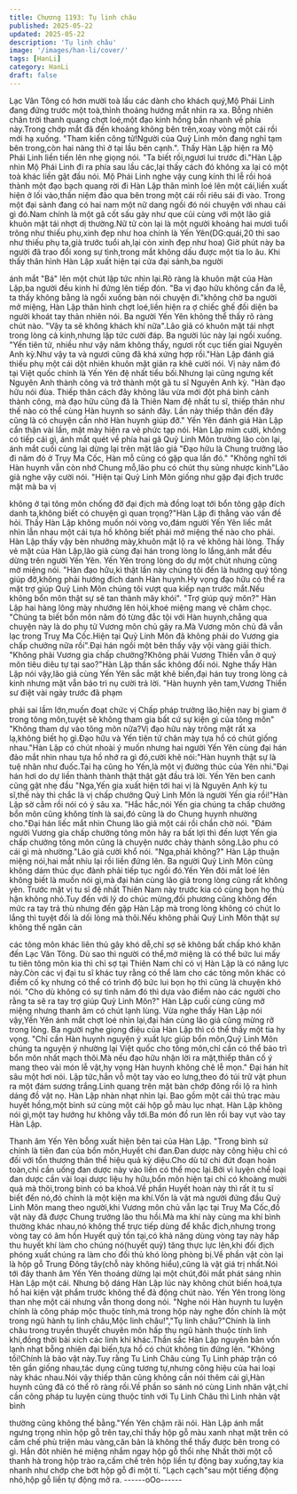 ```yaml
---
title: Chương 1193: Tụ linh châu
published: 2025-05-22
updated: 2025-05-22
description: 'Tụ linh châu'
image: '/images/han-li/cover/'
tags: [HanLi]
category: HanLi
draft: false
---
```


Lạc Vân Tông có hơn mười toà lầu các dành cho khách quý,Mộ
Phái Linh đang đứng trước một toà,thỉnh thoảng hướng mắt nhìn
ra xa.
Bỗng nhiên chân trời thanh quang chợt loé,một đạo kinh hồng
bắn nhanh về phía này.Trong chớp mắt đã đến khoảng không bên
trên,xoay vòng một cái rồi mới hạ xuống.
"Tham kiến công tử!Người của Quỷ Linh môn đang nghỉ tạm bên
trong,còn hai nàng thì ở tại lầu bên cạnh.". Thấy Hàn Lập hiện ra
Mộ Phái Linh liền tiến lên nhẹ giọng nói.
"Ta biết rồi,ngươi lui trước đi."Hàn Lập nhìn Mộ Phái Linh đi ra
phía sau lầu các,lại thấy cách đó không xa lại có một toà khác liền
gật đầu nói.
Mộ Phái Linh nghe vậy cung kính thi lễ rồi hoá thành một đạo
bạch quang rời đi
Hàn Lập thân mình loé lên một cái,liền xuất hiện ở lối vào,thần
niệm đảo qua bên trong một cái rồi riêu sái đi vào.
Trong một đại sảnh đang có hai nam một nữ dang ngồi đó nói
chuyện với nhau cái gì đó.Nam chính là một gã cốt sấu gày như
que củi cùng với một lão giả khuôn mặt tái nhợt dị thường.Nữ tử
còn lại là một người khoảng hai mươi tuổi trông như thiếu
phụ,xinh đẹp như hoa chính là Yến Yên(DG:quái,20 thì sao như
thiếu phụ ta,già trước tuổi ah,lại còn xinh đẹp như hoa)
Giờ phút này ba người đã trao đổi xong sự tình,trong mắt không
dấu được một tia lo âu.
Khi thấy thân hình Hàn Lập xuất hiện tại cửa đại sảnh,ba người

ánh mắt "Bá" lên một chút lập tức nhìn lại.Rõ ràng là khuôn mặt
của Hàn Lập,ba người đều kinh hỉ đứng lên tiếp đón.
"Ba vị đạo hữu không cần đa lễ, ta thấy không bằng là ngồi xuống
bàn nói chuyện đi."không chờ ba người mở miệng, Hàn Lập thân
hình chợt loé,liền hiện ra ợ chiếc ghế đối diện ba người khoát tay
thản nhiên nói.
Ba người Yến Yên không thể thấy rõ ràng chút nào.
"Vậy ta sẽ không khách khí nữa".Lão giả có khuôn mặt tái nhợt
trong lòng cả kinh,nhưng lập tức cười đáp.
Ba người lúc này lại ngồi xuống.
"Yến tiên tử, nhiều như vậy năm không thấy, ngươi rốt cục tiến
giai Nguyên Anh kỳ.Như vậy ta và ngươi cũng đã khá xứng hợp
rồi."Hàn Lập đánh giá thiếu phụ một cái dột nhiên khuôn mặt giãn
ra khẽ cười nói.
Vị này năm đó tại Việt quốc chính là Yến Yên đệ nhất tiểu
bối.Nhưng lại cũng ngưng kết Nguyên Anh thành công và trở
thành một gã tu sĩ Nguyên Anh kỳ.
"Hàn đạo hữu nói đùa. Thiếp thân cách đây không lâu vừa mới
đột phá bình cảnh thành công, mà đạo hữu cũng đã là Thiên Nam
đệ nhất tu sĩ, thiếp thân như thế nào có thể cùng Hàn huynh so
sánh đây. Lần này thiếp thân đến đây cũng là có chuyện cần nhờ
Hàn huynh giúp đỡ." Yến Yên đánh giá Hàn Lập cẩn thận vài lần,
mặt mày hiện ra vẻ phức tạp nói.
Hàn Lập mỉm cười, không có tiếp cái gì, ánh mắt quét về phía hai
gã Quỷ Linh Môn trưởng lão còn lại, ánh mắt cuối cùng lại dừng
lại trên mặt lão giả "Đạo hữu là Chung trưởng lão đi năm đó ở
Trụy Ma Cốc, Hàn mỗ cũng có gặp qua lần đó."
"Không nghĩ tới Hàn huynh vẫn còn nhớ Chung mỗ,lão phu có
chút thụ sủng nhược kinh"Lão giả nghe vậy cười nói.
"Hiện tại Quỷ Linh Môn giống như gặp đại địch trước mặt mà ba vị

không ở tại tông môn chống đỡ đại địch mà đồng loạt tới bổn tông
gặp đích danh ta,không biết có chuyện gì quan trọng?"Hàn Lập đi
thẳng vào vấn đề hỏi.
Thấy Hàn Lập không muốn nói vòng vo,đám người Yến Yên liếc
mắt nhìn lẫn nhau một cái tựa hồ không biết phải mở miệng thế
nào cho phải.
Hàn Lập thấy vậy bèn nhướng mày,khuôn mặt lộ ra vẻ không hài
lòng.
Thấy vẻ mặt của Hàn Lập,lão giả cùng đại hán trong lòng lo
lắng,ánh mắt đều dừng trên người Yến Yên.
Yến Yên trong lòng do dự một chút nhưng cũng mở miệng nói.
"Hàn đạo hữu,kì thật lần này chúng tôi đến là hướng quý tông
giúp đỡ,không phải hướng đích danh Hàn huynh.Hy vọng đạo
hữu có thể ra mặt trợ giúp Quỷ Linh Môn chúng tôi vượt qua kiếp
nạn trước mắt.Nếu không bổn môn thật sự sẽ tan thành mây
khói".
"Trợ giúp quý môn?" Hàn Lập hai hàng lông mày nhướng lên
hỏi,khoé miệng mang vẻ châm chọc.
"Chúng ta biết bổn môn năm đó từng đắc tội với Hàn huynh,chẳng
qua chuyện này là do phụ tử Vương môn chủ gây ra.Mà Vương
môn chủ đã vẫn lạc trong Truỵ Ma Cốc.Hiện tại Quỷ Linh Môn đã
không phải do Vương gia chấp chưởng nữa rồi".Đại hán ngồi một
bên thấy vậy vội vàng giải thích.
"Không phải Vương gia chấp chưởng?Không phải Vương Thiền
vẫn ở quý môn tiêu diêu tự tại sao?"Hàn Lập thần sắc không đổi
nói.
Nghe thấy Hàn Lập nói vậy,lão giả cùng Yến Yên sắc mặt khẽ
biến,đại hán tuy trong lòng cả kinh nhưng mặt vẫn bảo trì nụ cười
trả lời.
"Hàn huynh yên tam,Vương Thiền sư điệt vài ngày trước đã phạm

phải sai lầm lớn,muốn đoạt chức vị Chấp pháp trưởng lão,hiện
nay bị giam ở trong tông môn,tuyệt sẽ không tham gia bất cứ sự
kiện gì của tông môn"
"Không tham dự vào tông môn nữa?Vị đạo hữu này trông mặt rất
xa lạ,không biết họ gì.Đạo hữu và Yến tiên tử chân mày tựa hồ có
chút giống nhau."Hàn Lập có chút nhoài ý muốn nhưng hai người
Yến Yên cùng đại hán đảo mắt nhìn nhau tựa hồ nhớ ra gì
đó,cười khẽ nói:"Hàn huynh thật sự là tuệ nhãn như đuốc.Tại hạ
cũng ho Yến,là một vị đường thúc của Yên nhi."Đại hán hơi do dự
liền thành thành thật thật gật đầu trả lời.
Yến Yên ben canh cũng gật nhẹ đầu
"Nga,Yến gia xuất hiện tới hai vị là Nguyên Anh kỳ tu sĩ,thế này thì
chắc là vị chấp chưởng Quỷ Linh Môn là người Yến gia rồi!"Hàn
Lập sờ cằm rồi nói có ý sâu xa.
"Hắc hắc,nói Yến gia chúng ta chấp chưởng bổn môn cũng không
tính là sai,đó cũng là do Chung huynh nhường cho."Đại hán liếc
mắt nhìn Chung lão giả một cái rồi chần chờ nói.
"Đám người Vương gia chấp chưởng tông môn hây ra bất lợi thì
đến lượt Yến gia chấp chưởng tông môn cũng là chuyện nước
chảy thành sông.Lão phu có cái gì mà nhường."Lão giả cười khổ
nói.
"Nga,phải không?"
Hàn Lập thuận miệng nói,hai mắt nhíu lại rồi liền đứng lên.
Ba người Quỷ Linh Môn cũng không dám thúc dục đành phải tiếp
tục ngồi đó.Yến Yên đôi mắt loé lên không biết là muốn nói gì,mà
đại hán cùng lão giả trong lòng cũng rất không yên.
Trước mặt vị tu sĩ đệ nhất Thiên Nam này trước kia có cùng bọn
họ thù hận không nhỏ.Tuy đến với lý do chúc mừng,đối phương
cũng không đến mức ra tay trả thù nhưng đến gặp Hàn Lập mà
trong lòng không có chút lo lắng thì tuyệt đối là dối lòng mà
thôi.Nếu không phải Quỷ Linh Môn thật sự không thể ngăn cản

các tông môn khác liên thủ gây khó dễ,chỉ sợ sẽ không bất chấp
khó khăn đến Lạc Vân Tông.
Dù sao thì người có thể,mở miệng là có thể bức lui mấy tu tiên
tông môn kia thì chỉ sợ tại Thiên Nam chỉ có vị Hàn Lập là có
năng lực này.Còn các vị đại tu sĩ khác tuy rằng có thể làm cho các
tông môn khác có điểm cố kỵ nhưng có thể có trình độ bức lui bọn
họ thì cũng là chuyện khó nói.
"Cho dù không có sự tình năm đó thì dựa vào điểm nào các người
cho rằng ta sẽ ra tay trợ giúp Quỷ Linh Môn?"
Hàn Lập cuối cùng cũng mở miệng nhưng thanh âm có chút lạnh
lùng.
Vừa nghe thấy Hàn Lập nói vậy,Yến Yên ánh mắt chợt loé nhìn
lại,đại hán cùng lão giả cũng mừng rỡ trong lòng.
Ba người nghe giọng điệu của Hàn Lập thì có thể thấy một tia hy
vọng.
"Chỉ cần Hàn huynh nguyện ý xuất lực giúp bổn môn,Quỷ Linh
Môn chúng ta nguyện ý nhường lại Việt quốc cho tông môn,chỉ
cần có thể bảo trì bổn môn nhất mạch thôi.Mà nếu đạo hữu nhận
lời ra mặt,thiếp thân cố ý mang theo vài món lễ vật,hy vọng Hàn
huynh không chê lễ mọn."
Đại hán hít sâu một hơi nói.
Lập tức,hắn vỗ một tay vào eo lưng,theo đó túi trữ vật phun ra
một đám sương trắng.Linh quang trên mặt bàn chớp đông rồi lộ
ra hình dáng đồ vật nọ.
Hàn Lập nhàn nhạt nhìn lại.
Bao gồm một cái thủ trạc màu huyết hồng,một bình sứ cùng một
cái hộp gỗ màu lục nhạt.
Hàn Lập không nói gì,một tay hướng hư không vẫy tới.Ba món đồ
run lên rồi bay vụt vào tay Hàn Lập.

Thanh âm Yến Yên bỗng xuất hiện bên tai của Hàn Lập.
"Trong bình sứ chính là tiên đan của bổn môn,Huyết chi đan.Đan
dược này công hiệu chỉ có đối với tổn thương thân thể hiệu quả kỳ
diệu.Cho dù tứ chi đứt đoạn hoàn toàn,chỉ cần uống đan dược
này vào liền có thể mọc lại.Bởi vì luyện chế loại đan dược cần vài
loại dược liệu hy hữu,bổn môn hiện tại chỉ có khoảng mười quả
mà thôi,trong bình có ba khoả.Về phần Huyết hoàn này thì rất ít tu
sĩ biết đến nó,đó chính là một kiện ma khí.Vốn là vật mà người
đứng đầu Quỷ Linh Môn mang theo người,khi Vương môn chủ
vẫn lạc tại Truỵ Ma Cốc,đồ vật này đã được Chung trưởng lão thu
hồi.Mà ma khí này cùng ma khí bình thường khác nhau,nó không
thể trực tiếp dùng để khắc địch,nhưng trong vòng tay có âm hồn
Huyết quỷ tồn tại,có khả năng dùng vòng tay này hấp thu huyết
khí làm cho chúng nó(huyết quỷ) tăng thực lực lên,khi đối địch
phóng xuất chúng ra làm cho đối thủ khó lòng phòng bị.Về phần
vật còn lại là hộp gỗ Trung Đông tây(chỗ này không hiểu),cũng là
vật giá trị nhất.Nói tới đây thanh âm Yến Yên thoáng dừng lại một
chút,đôi mắt phát sáng nhìn Hàn Lập một cái.
Nhưng bộ dáng Hàn Lập lúc này không chút biến hoá,tựa hồ hai
kiện vật phẩm trước không thể đả động chút nào.
Yến Yên trong lòng than nhẹ một cái nhưng vẫn thong dong nói.
"Nghe nói Hàn huynh tu luyện chính là công pháp mộc thuộc
tính,mà trong hộp này nghe đồn chính là một trong ngũ hành tụ
linh châu,Mộc linh châu!","Tụ linh châu?"Chính là linh châu trong
truyền thuyết chuyên môn hấp thụ ngũ hành thuộc tính linh
khí,đồng thời bài xích các linh khí khác.Thần sắc Hàn Lập nguyên
bản vốn lạnh nhạt bỗng nhiên đại biến,tựa hồ có chút không tin
đứng lên.
"Không tồi!Chính là bảo vật này.Tuy rằng Tu Linh Châu cùng Tụ
Linh pháp trận có tên gần giống nhau,tác dụng cũng tương
tự,nhưng công hiệu của hai loại này khác nhau.Nói vậy thiếp thân
cũng không cần nói thêm cái gì,Hàn huynh cũng đã có thể rõ ràng
rồi.Về phần so sánh nó cùng Linh nhãn vật,chỉ cần công pháp tu
luyện cùng thuộc tính với Tụ Linh Châu thì Linh nhãn vật bình

thường cũng không thể bằng."Yến Yên chậm rãi nói.
Hàn Lập ánh mắt ngưng trọng nhìn hộp gỗ trên tay,chỉ thấy hộp
gỗ màu xanh nhạt mặt trên có cấm chế phù triện màu vàng,căn
bản là không thể thấy được bên trong có gì.
Hắn đôt nhiên hé miệng nhắm ngay hộp gỗ thổi nhẹ
Nhất thời một cỗ thanh hà trong hộp trào ra,cấm chế trên hộp liền
tự động bay xuống,tay kia nhanh như chớp che bớt hộp gỗ đi một
tí.
"Lạch cạch"sau một tiếng động nhỏ,hộp gỗ liền tự động mở ra.
------oOo------
